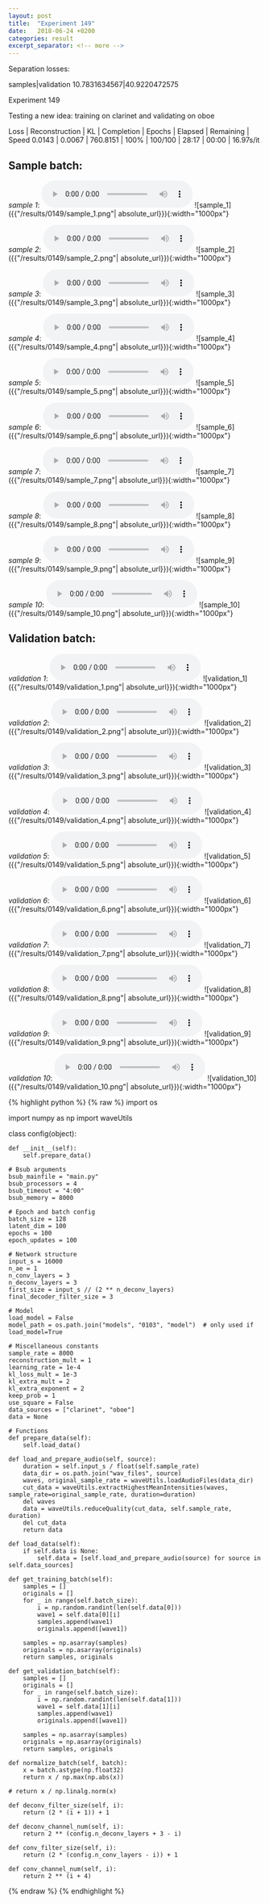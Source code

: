 ```yaml
---
layout: post
title:  "Experiment 149"
date:   2018-06-24 +0200
categories: result
excerpt_separator: <!-- more -->
---
```

Separation losses:

samples|validation
10.7831634567|40.9220472575<!-- more -->

Experiment 149

Testing a new idea: training on clarinet and validating on oboe

Loss | Reconstruction | KL | Completion | Epochs | Elapsed | Remaining | Speed
0.0143 | 0.0067 | 760.8151 | 100% | 100/100 | 28:17 | 00:00 | 16.97s/it

## **Sample batch**:
_sample 1_:
<audio src="/ResultsOverview/results/0149/sample_1.wav" controls preload></audio>
![sample_1]({{"/results/0149/sample_1.png"| absolute_url}}){:width="1000px"}

_sample 2_:
<audio src="/ResultsOverview/results/0149/sample_2.wav" controls preload></audio>
![sample_2]({{"/results/0149/sample_2.png"| absolute_url}}){:width="1000px"}

_sample 3_:
<audio src="/ResultsOverview/results/0149/sample_3.wav" controls preload></audio>
![sample_3]({{"/results/0149/sample_3.png"| absolute_url}}){:width="1000px"}

_sample 4_:
<audio src="/ResultsOverview/results/0149/sample_4.wav" controls preload></audio>
![sample_4]({{"/results/0149/sample_4.png"| absolute_url}}){:width="1000px"}

_sample 5_:
<audio src="/ResultsOverview/results/0149/sample_5.wav" controls preload></audio>
![sample_5]({{"/results/0149/sample_5.png"| absolute_url}}){:width="1000px"}

_sample 6_:
<audio src="/ResultsOverview/results/0149/sample_6.wav" controls preload></audio>
![sample_6]({{"/results/0149/sample_6.png"| absolute_url}}){:width="1000px"}

_sample 7_:
<audio src="/ResultsOverview/results/0149/sample_7.wav" controls preload></audio>
![sample_7]({{"/results/0149/sample_7.png"| absolute_url}}){:width="1000px"}

_sample 8_:
<audio src="/ResultsOverview/results/0149/sample_8.wav" controls preload></audio>
![sample_8]({{"/results/0149/sample_8.png"| absolute_url}}){:width="1000px"}

_sample 9_:
<audio src="/ResultsOverview/results/0149/sample_9.wav" controls preload></audio>
![sample_9]({{"/results/0149/sample_9.png"| absolute_url}}){:width="1000px"}

_sample 10_:
<audio src="/ResultsOverview/results/0149/sample_10.wav" controls preload></audio>
![sample_10]({{"/results/0149/sample_10.png"| absolute_url}}){:width="1000px"}

## **Validation batch**:
_validation 1_:
<audio src="/ResultsOverview/results/0149/validation_1.wav" controls preload></audio>
![validation_1]({{"/results/0149/validation_1.png"| absolute_url}}){:width="1000px"}

_validation 2_:
<audio src="/ResultsOverview/results/0149/validation_2.wav" controls preload></audio>
![validation_2]({{"/results/0149/validation_2.png"| absolute_url}}){:width="1000px"}

_validation 3_:
<audio src="/ResultsOverview/results/0149/validation_3.wav" controls preload></audio>
![validation_3]({{"/results/0149/validation_3.png"| absolute_url}}){:width="1000px"}

_validation 4_:
<audio src="/ResultsOverview/results/0149/validation_4.wav" controls preload></audio>
![validation_4]({{"/results/0149/validation_4.png"| absolute_url}}){:width="1000px"}

_validation 5_:
<audio src="/ResultsOverview/results/0149/validation_5.wav" controls preload></audio>
![validation_5]({{"/results/0149/validation_5.png"| absolute_url}}){:width="1000px"}

_validation 6_:
<audio src="/ResultsOverview/results/0149/validation_6.wav" controls preload></audio>
![validation_6]({{"/results/0149/validation_6.png"| absolute_url}}){:width="1000px"}

_validation 7_:
<audio src="/ResultsOverview/results/0149/validation_7.wav" controls preload></audio>
![validation_7]({{"/results/0149/validation_7.png"| absolute_url}}){:width="1000px"}

_validation 8_:
<audio src="/ResultsOverview/results/0149/validation_8.wav" controls preload></audio>
![validation_8]({{"/results/0149/validation_8.png"| absolute_url}}){:width="1000px"}

_validation 9_:
<audio src="/ResultsOverview/results/0149/validation_9.wav" controls preload></audio>
![validation_9]({{"/results/0149/validation_9.png"| absolute_url}}){:width="1000px"}

_validation 10_:
<audio src="/ResultsOverview/results/0149/validation_10.wav" controls preload></audio>
![validation_10]({{"/results/0149/validation_10.png"| absolute_url}}){:width="1000px"}


{% highlight python %}
{% raw %}
import os

import numpy as np
import waveUtils


class config(object):

	def __init__(self):
		self.prepare_data()

	# Bsub arguments
	bsub_mainfile = "main.py"
	bsub_processors = 4
	bsub_timeout = "4:00"
	bsub_memory = 8000

	# Epoch and batch config
	batch_size = 128
	latent_dim = 100
	epochs = 100
	epoch_updates = 100

	# Network structure
	input_s = 16000
	n_ae = 1
	n_conv_layers = 3
	n_deconv_layers = 3
	first_size = input_s // (2 ** n_deconv_layers)
	final_decoder_filter_size = 3

	# Model
	load_model = False
	model_path = os.path.join("models", "0103", "model")  # only used if load_model=True

	# Miscellaneous constants
	sample_rate = 8000
	reconstruction_mult = 1
	learning_rate = 1e-4
	kl_loss_mult = 1e-3
	kl_extra_mult = 2
	kl_extra_exponent = 2
	keep_prob = 1
	use_square = False
	data_sources = ["clarinet", "oboe"]
	data = None

	# Functions
	def prepare_data(self):
		self.load_data()

	def load_and_prepare_audio(self, source):
		duration = self.input_s / float(self.sample_rate)
		data_dir = os.path.join("wav_files", source)
		waves, original_sample_rate = waveUtils.loadAudioFiles(data_dir)
		cut_data = waveUtils.extractHighestMeanIntensities(waves, sample_rate=original_sample_rate, duration=duration)
		del waves
		data = waveUtils.reduceQuality(cut_data, self.sample_rate, duration)
		del cut_data
		return data

	def load_data(self):
		if self.data is None:
			self.data = [self.load_and_prepare_audio(source) for source in self.data_sources]

	def get_training_batch(self):
		samples = []
		originals = []
		for _ in range(self.batch_size):
			i = np.random.randint(len(self.data[0]))
			wave1 = self.data[0][i]
			samples.append(wave1)
			originals.append([wave1])

		samples = np.asarray(samples)
		originals = np.asarray(originals)
		return samples, originals

	def get_validation_batch(self):
		samples = []
		originals = []
		for _ in range(self.batch_size):
			i = np.random.randint(len(self.data[1]))
			wave1 = self.data[1][i]
			samples.append(wave1)
			originals.append([wave1])

		samples = np.asarray(samples)
		originals = np.asarray(originals)
		return samples, originals

	def normalize_batch(self, batch):
		x = batch.astype(np.float32)
		return x / np.max(np.abs(x))

	# return x / np.linalg.norm(x)

	def deconv_filter_size(self, i):
		return (2 * (i + 1)) + 1

	def deconv_channel_num(self, i):
		return 2 ** (config.n_deconv_layers + 3 - i)

	def conv_filter_size(self, i):
		return (2 * (config.n_conv_layers - i)) + 1

	def conv_channel_num(self, i):
		return 2 ** (i + 4)

{% endraw %}
{% endhighlight %}
